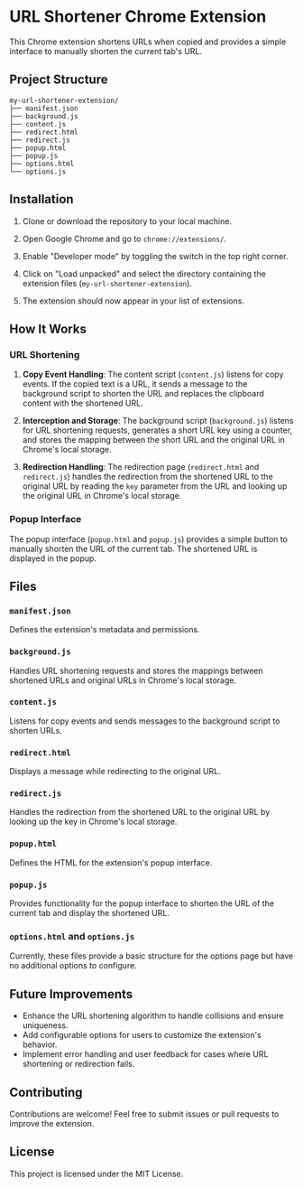 
# URL Shortener Chrome Extension

This Chrome extension shortens URLs when copied and provides a simple interface to manually shorten the current tab's URL.

## Project Structure

```
my-url-shortener-extension/
├── manifest.json
├── background.js
├── content.js
├── redirect.html
├── redirect.js
├── popup.html
├── popup.js
├── options.html
└── options.js
```

## Installation

1. Clone or download the repository to your local machine.

2. Open Google Chrome and go to `chrome://extensions/`.

3. Enable "Developer mode" by toggling the switch in the top right corner.

4. Click on "Load unpacked" and select the directory containing the extension files (`my-url-shortener-extension`).

5. The extension should now appear in your list of extensions.

## How It Works

### URL Shortening

1. **Copy Event Handling**: The content script (`content.js`) listens for copy events. If the copied text is a URL, it sends a message to the background script to shorten the URL and replaces the clipboard content with the shortened URL.

2. **Interception and Storage**: The background script (`background.js`) listens for URL shortening requests, generates a short URL key using a counter, and stores the mapping between the short URL and the original URL in Chrome's local storage.

3. **Redirection Handling**: The redirection page (`redirect.html` and `redirect.js`) handles the redirection from the shortened URL to the original URL by reading the `key` parameter from the URL and looking up the original URL in Chrome's local storage.

### Popup Interface

The popup interface (`popup.html` and `popup.js`) provides a simple button to manually shorten the URL of the current tab. The shortened URL is displayed in the popup.

## Files

### `manifest.json`

Defines the extension's metadata and permissions.

### `background.js`

Handles URL shortening requests and stores the mappings between shortened URLs and original URLs in Chrome's local storage.

### `content.js`

Listens for copy events and sends messages to the background script to shorten URLs.

### `redirect.html`

Displays a message while redirecting to the original URL.

### `redirect.js`

Handles the redirection from the shortened URL to the original URL by looking up the key in Chrome's local storage.

### `popup.html`

Defines the HTML for the extension's popup interface.

### `popup.js`

Provides functionality for the popup interface to shorten the URL of the current tab and display the shortened URL.

### `options.html` and `options.js`

Currently, these files provide a basic structure for the options page but have no additional options to configure.

## Future Improvements

- Enhance the URL shortening algorithm to handle collisions and ensure uniqueness.
- Add configurable options for users to customize the extension's behavior.
- Implement error handling and user feedback for cases where URL shortening or redirection fails.

## Contributing

Contributions are welcome! Feel free to submit issues or pull requests to improve the extension.

## License

This project is licensed under the MIT License.
